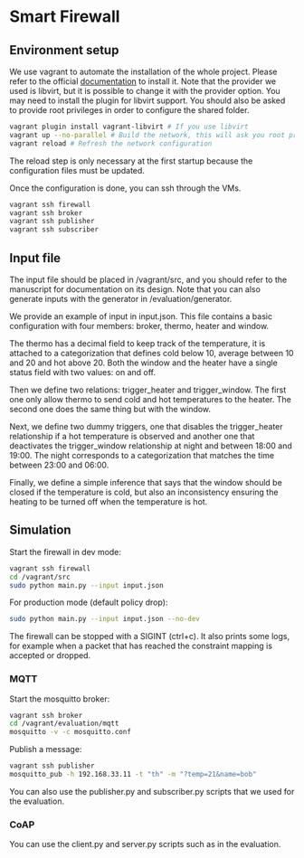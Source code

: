 # Smart Firewall

## Environment setup

We use vagrant to automate the installation of the whole project. 
Please refer to the official [documentation](https://www.vagrantup.com/downloads) to install it.
Note that the provider we used is libvirt, but it is possible to change it with the provider option. 
You may need to install the plugin for libvirt support. 
You should also be asked to provide root privileges in order to configure the shared folder.

```sh
vagrant plugin install vagrant-libvirt # If you use libvirt
vagrant up --no-parallel # Build the network, this will ask you root privileges
vagrant reload # Refresh the network configuration
```

The reload step is only necessary at the first startup because the configuration files must be updated.

Once the configuration is done, you can ssh through the VMs.

```sh
vagrant ssh firewall
vagrant ssh broker
vagrant ssh publisher
vagrant ssh subscriber
```

## Input file

The input file should be placed in /vagrant/src, and 
you should refer to the manuscript for documentation on its design.
Note that you can also generate inputs with the generator in /evaluation/generator.

We provide an example of input in input.json. 
This file contains a basic configuration with four members: broker, thermo, heater and window. 

The thermo has a decimal field to keep track of the temperature, it is attached to a categorization that defines cold below 10, average between 10 and 20 and hot above 20. 
Both the window and the heater have a single status field with two values: on and off.

Then we define two relations: trigger_heater and trigger_window. The first one only allow
thermo to send cold and hot temperatures to the heater. The second one does the same thing but with
the window. 

Next, we define two dummy triggers, one that disables the trigger_heater
relationship if a hot temperature is observed and another one that deactivates the trigger_window relationship at night and 
between 18:00 and 19:00. The night corresponds to a categorization that matches the time between
23:00 and 06:00.

Finally, we define a simple inference that says that the window should be closed if the temperature is cold,
but also an inconsistency ensuring the heating to be turned off when the
temperature is hot.

## Simulation

Start the firewall in dev mode:

```sh
vagrant ssh firewall
cd /vagrant/src
sudo python main.py --input input.json
```

For production mode (default policy drop):

```sh
sudo python main.py --input input.json --no-dev
```

The firewall can be stopped with a SIGINT (ctrl+c). It also prints some logs, for example when
a packet that has reached the constraint mapping is accepted or dropped.

### MQTT

Start the mosquitto broker:

```sh
vagrant ssh broker
cd /vagrant/evaluation/mqtt
mosquitto -v -c mosquitto.conf
```

Publish a message:

```sh
vagrant ssh publisher
mosquitto_pub -h 192.168.33.11 -t "th" -m "?temp=21&name=bob"
```

You can also use the publisher.py and subscriber.py scripts that we used for the evaluation.

### CoAP

You can use the client.py and server.py scripts such as in the evaluation. 


